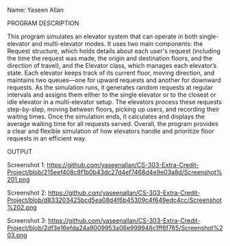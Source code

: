 Name: Yaseen Allan

PROGRAM DESCRIPTION

This program simulates an elevator system that can operate in both single-elevator and multi-elevator modes. It uses two main components: the Request structure, which holds details about each user's request (including the time the request was made, the origin and destination floors, and the direction of travel), and the Elevator class, which manages each elevator’s state. Each elevator keeps track of its current floor, moving direction, and maintains two queues—one for upward requests and another for downward requests. As the simulation runs, it generates random requests at regular intervals and assigns them either to the single elevator or to the closest or idle elevator in a multi-elevator setup. The elevators process these requests step-by-step, moving between floors, picking up users, and recording their waiting times. Once the simulation ends, it calculates and displays the average waiting time for all requests served. Overall, the program provides a clear and flexible simulation of how elevators handle and prioritize floor requests in an efficient way.

OUTPUT

Screenshot 1: https://github.com/yaseenallan/CS-303-Extra-Credit-Project/blob/215eef408c8f1b0b43dc27d4ef7468d4e9e03a8d/Screenshot%201.png

Screenshot 2: https://github.com/yaseenallan/CS-303-Extra-Credit-Project/blob/d833203425bcd5ea08d4f6b45309c4f649edc4cc/Screenshot%202.png

Screenshot 3: https://github.com/yaseenallan/CS-303-Extra-Credit-Project/blob/2df3e16efda24a9009953a06e999948c1ff6f765/Screenshot%203.png
